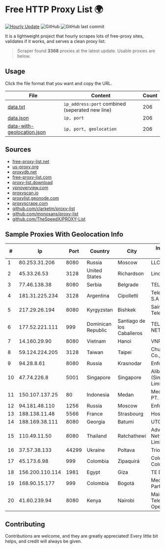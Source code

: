 
# Free HTTP Proxy List 🌍

[![Hourly Update](https://github.com/mertguvencli/http-proxy-list/actions/workflows/main.yml/badge.svg?branch=main)](https://github.com/mertguvencli/http-proxy-list/actions/workflows/main.yml)
![GitHub](https://img.shields.io/github/license/mertguvencli/http-proxy-list)
![GitHub last commit](https://img.shields.io/github/last-commit/mertguvencli/http-proxy-list)

It is a lightweight project that hourly scrapes lots of free-proxy sites, validates if it works, and serves a clean proxy list.


> Scraper found **3368** proxies at the latest update. Usable proxies are below.

## Usage

Click the file format that you want and copy the URL.


|File|Content|Count|
|----|-------|-----|
|[data.txt](https://raw.githubusercontent.com/mertguvencli/http-proxy-list/main/proxy-list/data.txt)|`ip_address:port` combined (seperated new line)|206|
|[data.json](https://raw.githubusercontent.com/mertguvencli/http-proxy-list/main/proxy-list/data.json)|`ip, port`|206|
|[data-with-geolocation.json](https://raw.githubusercontent.com/mertguvencli/http-proxy-list/main/proxy-list/data-with-geolocation.json)|`ip, port, geolocation`|206|

## Sources

* [free-proxy-list.net](https://free-proxy-list.net)
* [us-proxy.org](https://www.us-proxy.org)
* [proxydb.net](http://proxydb.net)
* [free-proxy-list.com](https://free-proxy-list.com/?page=&port=&type%5B%5D=http&type%5B%5D=https&up_time=0&search=Search)
* [proxy-list.download](https://www.proxy-list.download/HTTP)
* [vpnoverview.com](https://vpnoverview.com/privacy/anonymous-browsing/free-proxy-servers)
* [proxyscan.io](https://www.proxyscan.io)
* [proxylist.geonode.com](https://proxylist.geonode.com/api/proxy-list?limit=300&page=1&sort_by=lastChecked&sort_type=desc&protocols=http,https)
* [proxyscrape.com](https://api.proxyscrape.com/v2/?request=displayproxies&protocol=http&timeout=10000&country=all&ssl=all&anonymity=all)
* [github.com/clarketm/proxy-list](https://raw.githubusercontent.com/clarketm/proxy-list/master/proxy-list-raw.txt)
* [github.com/monosans/proxy-list](https://raw.githubusercontent.com/monosans/proxy-list/main/proxies/http.txt)
* [github.com/TheSpeedX/PROXY-List](https://raw.githubusercontent.com/TheSpeedX/PROXY-List/master/http.txt)


## Sample Proxies With Geolocation Info

|#|Ip|Port|Country|City|Internet Service Provider|
|-|--|----|-------|----|-------------------------|
|1|80.253.31.206|8080|Russia|Moscow|LLC SETEL|
|2|45.33.26.53|3128|United States|Richardson|Linode, LLC|
|3|77.46.138.38|8080|Serbia|Belgrade|TELEKOM-SRBIJA|
|4|181.31.225.234|3128|Argentina|Cipolletti|Telecom Argentina S.A|
|5|217.29.26.194|8080|Kyrgyzstan|Bishkek|Saimanet Telecomunications|
|6|177.52.221.111|999|Dominican Republic|Santiago de los Caballeros|TELERY NETWORKS, S.R.L|
|7|14.160.29.90|8080|Vietnam|Hanoi|VNPT-VNNIC|
|8|59.124.224.205|3128|Taiwan|Taipei|Chunghwa Telecom Co., Ltd.|
|9|94.28.8.61|8080|Russia|Krasnodar|Enforta-EKB|
|10|47.74.226.8|5001|Singapore|Singapore|Alibaba Cloud (Singapore) Private Limited|
|11|150.107.137.25|80|Indonesia|Medan|Media Antar Nusa PT.|
|12|94.181.48.110|1256|Russia|Moscow|Enforta-MSK|
|13|188.138.11.48|5566|France|Strasbourg|Host Europe GmbH|
|14|188.169.38.111|8080|Georgia|Batumi|UTG MPLS DSL|
|15|110.49.11.50|8080|Thailand|Ratchathewi|Advanced Wireless Network Company Limited|
|16|37.57.38.133|44299|Ukraine|Poltava|Triolan|
|17|45.173.6.98|999|Colombia|Zipaquirá|Columbus Networks Colombia|
|18|156.200.110.114|1981|Egypt|Giza|TE Data|
|19|168.90.15.177|999|Colombia|Bogotá|Media Commerce Partners S.A|
|20|41.60.239.94|8080|Kenya|Nairobi|Maintainer Liquid Telecommunications Operations Limited|



## Contributing

Contributions are welcome, and they are greatly appreciated! Every
little bit helps, and credit will always be given.


